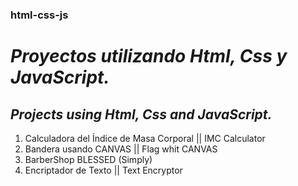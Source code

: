 ### html-css-js

# *Proyectos utilizando Html, Css y JavaScript.*
## *Projects using Html, Css and JavaScript.*

1. Calculadora del Índice de Masa Corporal || IMC Calculator
2. Bandera usando CANVAS || Flag whit CANVAS
3. BarberShop BLESSED (Simply)
4. Encriptador de Texto || Text Encryptor
